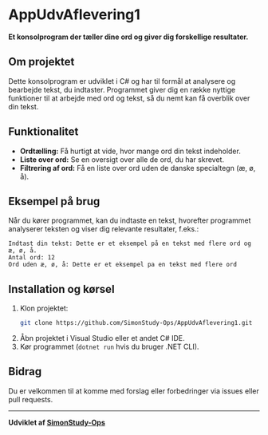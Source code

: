 # AppUdvAflevering1

**Et konsolprogram der tæller dine ord og giver dig forskellige resultater.**

## Om projektet

Dette konsolprogram er udviklet i C# og har til formål at analysere og bearbejde tekst, du indtaster. Programmet giver dig en række nyttige funktioner til at arbejde med ord og tekst, så du nemt kan få overblik over din tekst.

## Funktionalitet

- **Ordtælling:** Få hurtigt at vide, hvor mange ord din tekst indeholder.
- **Liste over ord:** Se en oversigt over alle de ord, du har skrevet.
- **Filtrering af ord:** Få en liste over ord uden de danske specialtegn (æ, ø, å).

## Eksempel på brug

Når du kører programmet, kan du indtaste en tekst, hvorefter programmet analyserer teksten og viser dig relevante resultater, f.eks.:

```
Indtast din tekst: Dette er et eksempel på en tekst med flere ord og æ, ø, å.
Antal ord: 12
Ord uden æ, ø, å: Dette er et eksempel pa en tekst med flere ord
```

## Installation og kørsel

1. Klon projektet:
   ```sh
   git clone https://github.com/SimonStudy-Ops/AppUdvAflevering1.git
   ```
2. Åbn projektet i Visual Studio eller et andet C# IDE.
3. Kør programmet (`dotnet run` hvis du bruger .NET CLI).

## Bidrag

Du er velkommen til at komme med forslag eller forbedringer via issues eller pull requests.

---

**Udviklet af [SimonStudy-Ops](https://github.com/SimonStudy-Ops)**

